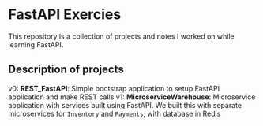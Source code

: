 # FastAPI Exercies

This repository is a collection of projects and notes I worked on while learning FastAPI.

## Description of projects
v0: **REST_FastAPI**: Simple bootstrap application to setup FastAPI application and make REST calls
v1: **MicroserviceWarehouse**: Microservice application with services built using FastAPI. We built this with separate microservices for `Inventory` and `Payments`, with database in Redis
